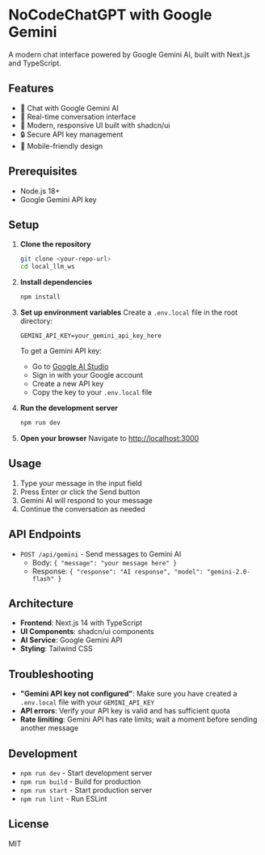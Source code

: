 # NoCodeChatGPT with Google Gemini

A modern chat interface powered by Google Gemini AI, built with Next.js and TypeScript.

## Features

- 🤖 Chat with Google Gemini AI
- 💬 Real-time conversation interface
- 🎨 Modern, responsive UI built with shadcn/ui
- 🔒 Secure API key management
- 📱 Mobile-friendly design

## Prerequisites

- Node.js 18+
- Google Gemini API key

## Setup

1. **Clone the repository**

   ```bash
   git clone <your-repo-url>
   cd local_llm_ws
   ```

2. **Install dependencies**

   ```bash
   npm install
   ```

3. **Set up environment variables**
   Create a `.env.local` file in the root directory:

   ```env
   GEMINI_API_KEY=your_gemini_api_key_here
   ```

   To get a Gemini API key:

   - Go to [Google AI Studio](https://aistudio.google.com/)
   - Sign in with your Google account
   - Create a new API key
   - Copy the key to your `.env.local` file

4. **Run the development server**

   ```bash
   npm run dev
   ```

5. **Open your browser**
   Navigate to [http://localhost:3000](http://localhost:3000)

## Usage

1. Type your message in the input field
2. Press Enter or click the Send button
3. Gemini AI will respond to your message
4. Continue the conversation as needed

## API Endpoints

- `POST /api/gemini` - Send messages to Gemini AI
  - Body: `{ "message": "your message here" }`
  - Response: `{ "response": "AI response", "model": "gemini-2.0-flash" }`

## Architecture

- **Frontend**: Next.js 14 with TypeScript
- **UI Components**: shadcn/ui components
- **AI Service**: Google Gemini API
- **Styling**: Tailwind CSS

## Troubleshooting

- **"Gemini API key not configured"**: Make sure you have created a `.env.local` file with your `GEMINI_API_KEY`
- **API errors**: Verify your API key is valid and has sufficient quota
- **Rate limiting**: Gemini API has rate limits; wait a moment before sending another message

## Development

- `npm run dev` - Start development server
- `npm run build` - Build for production
- `npm run start` - Start production server
- `npm run lint` - Run ESLint

## License

MIT
